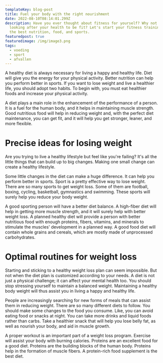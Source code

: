 ```yaml
---
templateKey: blog-post
title: Fuel your body with the right nourishment
date: 2022-08-10T08:14:01.299Z
description: Have you ever thought about fitness for yourself? Why not start
  looking after your health to be fit? Let's start your fitness training with
  the best nutrition, food, and sports.
featuredpost: true
featuredimage: /img/image3.png
tags:
  - voeding
  - sport
  - afvallen
---
```

A healthy diet is always necessary for living a happy and healthy life. Diet will give you the energy for your physical activity. Better nutrition can help you perform better in sports. If you want to lose weight and live a healthier life, you should adopt two habits. To begin with, you must eat healthier foods and increase your physical activity.

A diet plays a main role in the enhancement of the performance of a person. It is a fuel for the human body, and it helps in maintaining muscle strength. Good nutritious food will help in reducing weight and, with the perfect diet maintenance, you can get fit, and it will help you get stronger, leaner, and more flexible.



# Precise ideas for losing weight

Are you trying to live a healthy lifestyle but feel like you're failing? It's all the little things that can build up to big changes. Making one small change can create a healthy lifestyle.

Some little changes in the diet can make a huge difference. It can help you perform better in sports. Sport is a pretty effective way to lose weight. There are so many sports to get weight loss. Some of them are football, boxing, cycling, basketball, gymnastics and swimming. These sports will surely help you reduce your body weight.

A good sporting person will have a better diet balance. A high-fiber diet will help in getting more muscle strength, and it will surely help with better weight loss. A planned healthy diet will provide a person with better nutritious food with enough proteins, fibers, vitamins, and minerals to stimulate the muscles' development in a planned way. A good food diet will contain whole grains and cereals, which are mostly made of unprocessed carbohydrates. 



# Optimal routines for weight loss

Starting and sticking to a healthy weight loss plan can seem impossible. But not when the diet plan is customized according to your needs. A diet is not just a physical challenge; it can affect your mental health too. You should stop stressing yourself to maintain a balanced weight. Maintaining a healthy body weight will thus assist you in living a happy and healthy life.

People are increasingly searching for new forms of meals that can assist them in reducing weight. There are so many different diets to follow. You should make some changes to the food you consume. Like, you can avoid eating food or snacks at night. You can take more drinks and liquid foods rather than carbs. Take a healthier snack that will help you lose belly fat, as well as nourish your body, and aid in muscle growth.

A proper workout is an important part of a weight loss program. Exercise will assist your body with burning calories. Proteins are an excellent food for a good diet. Proteins are the building blocks of the human body. Proteins help in the formation of muscle fibers. A protein-rich food supplement is the best diet.